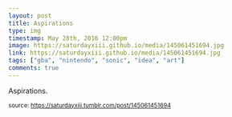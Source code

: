 ```yaml
---
layout: post
title: Aspirations
type: img
timestamp: May 28th, 2016 12:00pm
image: https://saturdayxiii.github.io/media/145061451694.jpg
link: https://saturdayxiii.github.io/media/145061451694.jpg
tags: ["gba", "nintendo", "sonic", "idea", "art"]
comments: true
---
```


Aspirations.
 
  
<small>source: https://saturdayxiii.tumblr.com/post/145061451694</small>